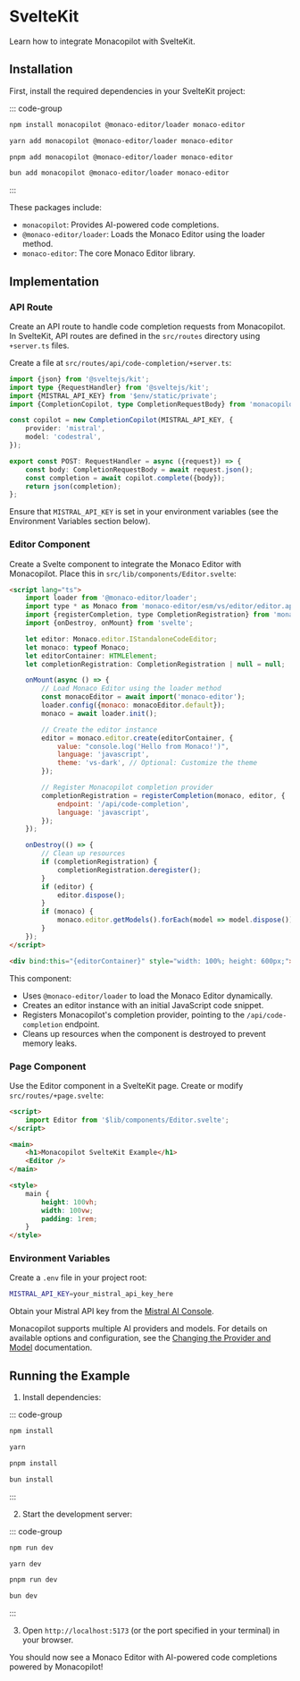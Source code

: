# SvelteKit

Learn how to integrate Monacopilot with SvelteKit.

## Installation

First, install the required dependencies in your SvelteKit project:

::: code-group

```bash [npm]
npm install monacopilot @monaco-editor/loader monaco-editor
```

```bash [yarn]
yarn add monacopilot @monaco-editor/loader monaco-editor
```

```bash [pnpm]
pnpm add monacopilot @monaco-editor/loader monaco-editor
```

```bash [bun]
bun add monacopilot @monaco-editor/loader monaco-editor
```

:::

These packages include:

- `monacopilot`: Provides AI-powered code completions.
- `@monaco-editor/loader`: Loads the Monaco Editor using the loader method.
- `monaco-editor`: The core Monaco Editor library.

## Implementation

### API Route

Create an API route to handle code completion requests from Monacopilot. In SvelteKit, API routes are defined in the `src/routes` directory using `+server.ts` files.

Create a file at `src/routes/api/code-completion/+server.ts`:

```typescript
import {json} from '@sveltejs/kit';
import type {RequestHandler} from '@sveltejs/kit';
import {MISTRAL_API_KEY} from '$env/static/private';
import {CompletionCopilot, type CompletionRequestBody} from 'monacopilot';

const copilot = new CompletionCopilot(MISTRAL_API_KEY, {
    provider: 'mistral',
    model: 'codestral',
});

export const POST: RequestHandler = async ({request}) => {
    const body: CompletionRequestBody = await request.json();
    const completion = await copilot.complete({body});
    return json(completion);
};
```

Ensure that `MISTRAL_API_KEY` is set in your environment variables (see the Environment Variables section below).

### Editor Component

Create a Svelte component to integrate the Monaco Editor with Monacopilot. Place this in `src/lib/components/Editor.svelte`:

```html
<script lang="ts">
    import loader from '@monaco-editor/loader';
    import type * as Monaco from 'monaco-editor/esm/vs/editor/editor.api';
    import {registerCompletion, type CompletionRegistration} from 'monacopilot';
    import {onDestroy, onMount} from 'svelte';

    let editor: Monaco.editor.IStandaloneCodeEditor;
    let monaco: typeof Monaco;
    let editorContainer: HTMLElement;
    let completionRegistration: CompletionRegistration | null = null;

    onMount(async () => {
        // Load Monaco Editor using the loader method
        const monacoEditor = await import('monaco-editor');
        loader.config({monaco: monacoEditor.default});
        monaco = await loader.init();

        // Create the editor instance
        editor = monaco.editor.create(editorContainer, {
            value: "console.log('Hello from Monaco!')",
            language: 'javascript',
            theme: 'vs-dark', // Optional: Customize the theme
        });

        // Register Monacopilot completion provider
        completionRegistration = registerCompletion(monaco, editor, {
            endpoint: '/api/code-completion',
            language: 'javascript',
        });
    });

    onDestroy(() => {
        // Clean up resources
        if (completionRegistration) {
            completionRegistration.deregister();
        }
        if (editor) {
            editor.dispose();
        }
        if (monaco) {
            monaco.editor.getModels().forEach(model => model.dispose());
        }
    });
</script>

<div bind:this="{editorContainer}" style="width: 100%; height: 600px;"></div>
```

This component:

- Uses `@monaco-editor/loader` to load the Monaco Editor dynamically.
- Creates an editor instance with an initial JavaScript code snippet.
- Registers Monacopilot's completion provider, pointing to the `/api/code-completion` endpoint.
- Cleans up resources when the component is destroyed to prevent memory leaks.

### Page Component

Use the Editor component in a SvelteKit page. Create or modify `src/routes/+page.svelte`:

```html
<script>
    import Editor from '$lib/components/Editor.svelte';
</script>

<main>
    <h1>Monacopilot SvelteKit Example</h1>
    <Editor />
</main>

<style>
    main {
        height: 100vh;
        width: 100vw;
        padding: 1rem;
    }
</style>
```

### Environment Variables

Create a `.env` file in your project root:

```bash
MISTRAL_API_KEY=your_mistral_api_key_here
```

Obtain your Mistral API key from the [Mistral AI Console](https://console.mistral.ai/api-keys).

Monacopilot supports multiple AI providers and models. For details on available options and configuration, see the [Changing the Provider and Model](/configuration/copilot-options#changing-the-provider-and-model) documentation.

## Running the Example

1. Install dependencies:

::: code-group

```bash [npm]
npm install
```

```bash [yarn]
yarn
```

```bash [pnpm]
pnpm install
```

```bash [bun]
bun install
```

:::

2. Start the development server:

::: code-group

```bash [npm]
npm run dev
```

```bash [yarn]
yarn dev
```

```bash [pnpm]
pnpm run dev
```

```bash [bun]
bun dev
```

:::

3. Open `http://localhost:5173` (or the port specified in your terminal) in your browser.

You should now see a Monaco Editor with AI-powered code completions powered by Monacopilot!
